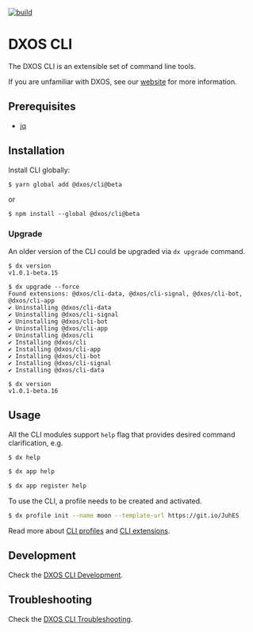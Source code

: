 [![build](https://github.com/dxos/cli/actions/workflows/all-lint-built-test.yml/badge.svg)](https://github.com/dxos/cli/actions/workflows/all-lint-built-test.yml)

# DXOS CLI

The DXOS CLI is an extensible set of command line tools.

If you are unfamiliar with DXOS, see our [website](https://dxos.org) for more information.

## Prerequisites

- [jq](https://stedolan.github.io/jq/)

## Installation

Install CLI globally:

```bash
$ yarn global add @dxos/cli@beta
```

or

```
$ npm install --global @dxos/cli@beta
```

### Upgrade

An older version of the CLI could be upgraded via `dx upgrade` command.

```
$ dx version
v1.0.1-beta.15

$ dx upgrade --force
Found extensions: @dxos/cli-data, @dxos/cli-signal, @dxos/cli-bot, @dxos/cli-app
✔ Uninstalling @dxos/cli-data
✔ Uninstalling @dxos/cli-signal
✔ Uninstalling @dxos/cli-bot
✔ Uninstalling @dxos/cli-app
✔ Uninstalling @dxos/cli
✔ Installing @dxos/cli
✔ Installing @dxos/cli-app
✔ Installing @dxos/cli-bot
✔ Installing @dxos/cli-signal
✔ Installing @dxos/cli-data

$ dx version
v1.0.1-beta.16
```

## Usage

All the CLI modules support `help` flag that provides desired command clarification, e.g.

```bash
$ dx help
```

```bash
$ dx app help
```

```bash
$ dx app register help
```

To use the CLI, a profile needs to be created and activated.

```bash
$ dx profile init --name moon --template-url https://git.io/JuhES
```

Read more about [CLI profiles](./packages/cli/README.md#profiles) and [CLI extensions](./packages/cli/README.md#extensions).

## Development

Check the [DXOS CLI Development](./packages/cli/README.md#Development).

## Troubleshooting

Check the [DXOS CLI Troubleshooting](./packages/cli/README.md#Troubleshooting).
